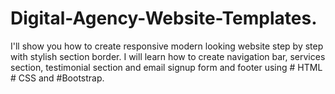 # Digital-Agency-Website-Templates.
I'll show you how to create responsive modern looking website step by step with stylish section border. I will learn how to create navigation bar, services section, testimonial section and email signup form and footer using # HTML # CSS  and  #Bootstrap.
